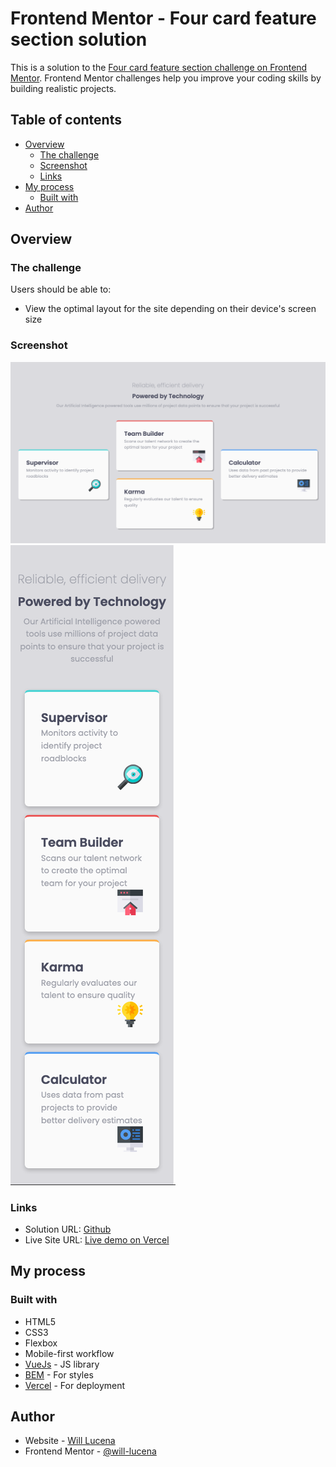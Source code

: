 # Frontend Mentor - Four card feature section solution

This is a solution to the [Four card feature section challenge on Frontend Mentor](https://www.frontendmentor.io/challenges/four-card-feature-section-weK1eFYK). Frontend Mentor challenges help you improve your coding skills by building realistic projects.

## Table of contents

- [Overview](#overview)
  - [The challenge](#the-challenge)
  - [Screenshot](#screenshot)
  - [Links](#links)
- [My process](#my-process)
  - [Built with](#built-with)
- [Author](#author)

## Overview

### The challenge

Users should be able to:

- View the optimal layout for the site depending on their device's screen size

### Screenshot

![](./screenshots/desktop.png)
![](./screenshots/mobile.png)

### Links

- Solution URL: [Github](https://github.com/will-lucena/four-card-feature-selection)
- Live Site URL: [Live demo on Vercel](https://four-card-feature-selection-seven.vercel.app/)

## My process

### Built with

- HTML5
- CSS3
- Flexbox
- Mobile-first workflow
- [VueJs](https://vuejs.org/) - JS library
- [BEM](http://getbem.com/introduction/) - For styles
- [Vercel](https://vercel.com/) - For deployment

## Author

- Website - [Will Lucena](https://will-lucena.github.io/)
- Frontend Mentor - [@will-lucena](https://www.frontendmentor.io/profile/will-lucena)

